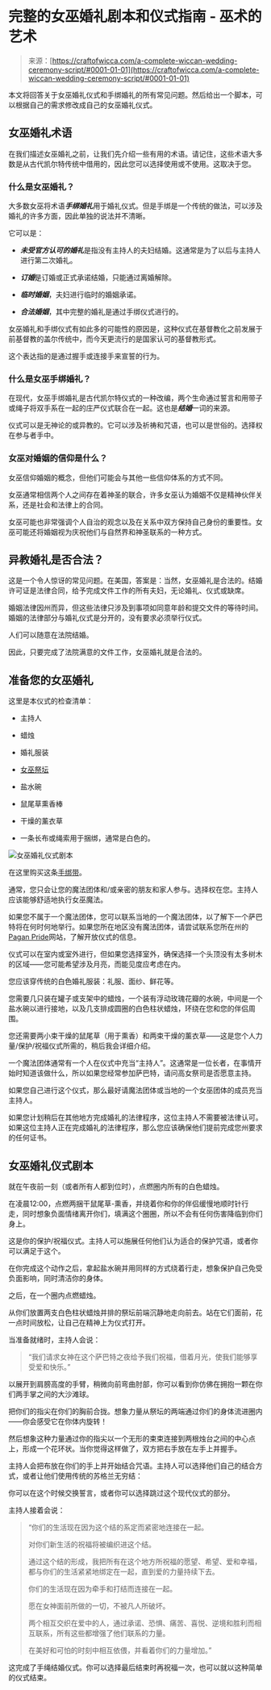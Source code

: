 <!--yml

category: 未分类

date: 2024-06-12 18:10:01

-->

# 完整的女巫婚礼剧本和仪式指南 - 巫术的艺术

> 来源：[https://craftofwicca.com/a-complete-wiccan-wedding-ceremony-script/#0001-01-01](https://craftofwicca.com/a-complete-wiccan-wedding-ceremony-script/#0001-01-01)

本文将回答关于女巫婚礼仪式和手绑婚礼的所有常见问题。然后给出一个脚本，可以根据自己的需求修改成自己的女巫婚礼仪式。

## 女巫婚礼术语

在我们描述女巫婚礼之前，让我们先介绍一些有用的术语。请记住，这些术语大多数是从古代凯尔特传统中借用的，因此您可以选择使用或不使用。这取决于您。

### 什么是女巫婚礼？

大多数女巫将术语***手绑婚礼***用于婚礼仪式。但是手绑是一个传统的做法，可以涉及婚礼的许多方面，因此单独的说法并不清晰。

它可以是：

+   ***未受官方认可的婚礼***是指没有主持人的夫妇结婚。这通常是为了以后与主持人进行第二次婚礼。

+   ***订婚***是订婚或正式承诺结婚，只能通过离婚解除。

+   ***临时婚姻***，夫妇进行临时的婚姻承诺。

+   ***合法婚姻***，其中完整的婚礼是通过手绑仪式进行的。

女巫婚礼和手绑仪式有如此多的可能性的原因是，这种仪式在基督教化之前发展于前基督教的盖尔传统中，而今天更流行的是国家认可的基督教形式。

这个表达指的是通过握手或连接手来宣誓的行为。

### 什么是女巫手绑婚礼？

在现代，女巫手绑婚礼是古代凯尔特仪式的一种改编，两个生命通过誓言和用带子或绳子将双手系在一起的庄严仪式联合在一起。这也是***结婚***一词的来源。

仪式可以是无神论的或异教的。它可以涉及祈祷和咒语，也可以是世俗的。选择权在参与者手中。

### 女巫对婚姻的信仰是什么？

女巫信仰婚姻的概念，但他们可能会与其他一些信仰体系的方式不同。

女巫通常相信两个人之间存在着神圣的联合，许多女巫认为婚姻不仅是精神伙伴关系，还是社会和法律上的合同。

女巫可能也非常强调个人自治的观念以及在关系中双方保持自己身份的重要性。女巫可能还将婚姻视为庆祝他们与自然界和神圣联系的一种方式。

## 异教婚礼是否合法？

这是一个令人惊讶的常见问题。在美国，答案是：当然，女巫婚礼是合法的。结婚许可证是法律合同，给予完成文件工作的所有夫妇，无论婚礼、仪式或缺席。

婚姻法律因州而异，但这些法律只涉及到事项如同意年龄和提交文件的等待时间。婚姻的法律部分与婚礼仪式是分开的，没有要求必须举行仪式。

人们可以随意在法院结婚。

因此，只要完成了法院满意的文件工作，女巫婚礼就是合法的。

## 准备您的女巫婚礼

这里是本仪式的检查清单：

+   主持人

+   蜡烛

+   婚礼服装

+   [女巫祭坛](https://amzn.to/3h3I05Q)

+   盐水碗

+   鼠尾草熏香棒

+   干燥的薰衣草

+   一条长布或绳索用于捆绑，通常是白色的。

![女巫婚礼仪式剧本](img/875e7fbfce0fab36f9f159c513576648.png)

在这里购买这条[手绑带](https://amzn.to/3h3I05Q)。

通常，您只会让您的魔法团体和/或亲密的朋友和家人参与。选择权在您。主持人应该能够舒适地执行女巫魔法。

如果您不属于一个魔法团体，您可以联系当地的一个魔法团体，以了解下一个萨巴特将在何时何地举行。如果您所在地区没有魔法团体，请尝试联系您所在州的[Pagan Pride](http://www.paganpride.org/)网站，了解开放仪式的信息。

仪式可以在室内或室外进行，但如果您选择室外，确保选择一个头顶没有太多树木的区域——您可能希望涉及月亮，而能见度应考虑在内。

您应该穿传统的白色婚礼服装：礼服、面纱、鲜花等。

您需要几只装在罐子或支架中的蜡烛，一个装有浮动玫瑰花瓣的水碗，中间是一个盐水碗以进行接地，以及几支排成圆圈的白色柱状蜡烛，环绕在您和您的伴侣周围。

您还需要两小束干燥的鼠尾草（用于熏香）和两束干燥的薰衣草——这是您个人力量/保护/祝福仪式所需的，稍后我会详细介绍。

一个魔法团体通常有一个人在仪式中充当“主持人”。这通常是一位长者，在事情开始时知道该做什么，所以如果您经常参加萨巴特，请问高女祭司是否愿意主持。

如果您自己进行这个仪式，那么最好请魔法团体或当地的一个女巫团体的成员充当主持人。

如果您计划稍后在其他地方完成婚礼的法律程序，这位主持人不需要被法律认可。如果这位主持人正在完成婚礼的法律程序，那么您应该确保他们提前完成您州要求的任何证书。

## **女巫婚礼仪式剧本**

就在午夜前一刻（或者所有人都到位时），点燃圈内所有的白色蜡烛。

在凌晨12:00，点燃两捆干鼠尾草-熏香，并绕着你和你的伴侣缓慢地顺时针行走，同时想象负面情绪离开你们，填满这个圈圈，所以不会有任何伤害降临到你们身上。

这是你的保护/祝福仪式。主持人可以施展任何他们认为适合的保护咒语，或者你可以满足于这个。

在你完成这个动作之后，拿起盐水碗并用同样的方式绕着行走，想象保护自己免受负面影响，同时清洁你的身体。

之后，在一个圈内点燃蜡烛。

从你们放置两支白色柱状蜡烛并排的祭坛前端沉静地走向前去。站在它们面前，花一点时间放松，让自己在精神上为仪式打开。

当准备就绪时，主持人会说：

> “我们请求女神在这个萨巴特之夜给予我们祝福，借着月光，使我们能够享受爱和快乐。”

以展开到肩膀高度的手臂，稍微向前弯曲肘部，你可以看到你仿佛在拥抱一颗在你们两手掌之间的大沙滩球。

把你们的指尖在你们的胸前合拢。想象力量从祭坛的两端通过你们的身体流进圈内——你会感受它在你体内旋转！

然后想象这种力量通过你的指尖以一个无形的束束连接到两根烛台之间的中心点上，形成一个花环状。当你觉得这样做了，双方把右手放在左手上并握手。

主持人会把布放在你们的手上并开始结合咒语。主持人可以选择他们自己的结合方式，或者让他们使用传统的苏格兰无穷结：

你可以在这个时候交换誓言，或者你可以选择跳过这个现代仪式的部分。

主持人接着会说：

> “你们的生活现在因为这个结的系定而紧密地连接在一起。
> 
> 对你们新生活的祝福将被编织进这个结。
> 
> 通过这个结的形成，我把所有在这个地方所祝福的愿望、希望、爱和幸福，都与你们的生活紧紧地绑定在一起，直到爱的力量持续下去。
> 
> 你们的生活现在因为牵手和打结而连接在一起。
> 
> 愿在女神面前所做的一切，不被凡人所破坏。
> 
> 两个相互交织在爱中的人，通过承诺、恐惧、痛苦、喜悦、逆境和胜利而相互联系，所有这些都增强了他们联系的力量。
> 
> 在美好和可怕的时刻中相互依偎，并看着你们的力量增加。”

这完成了手绳结婚仪式。你可以选择最后结束时再祝福一次，也可以就以这种简单的仪式结束。
